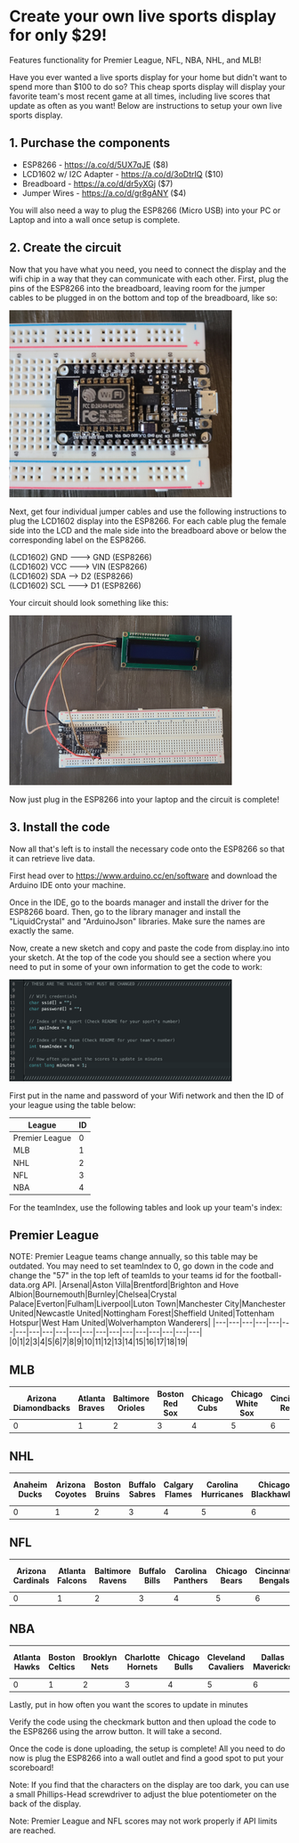 # Create your own live sports display for only $29!

Features functionality for Premier League, NFL, NBA, NHL, and MLB!

Have you ever wanted a live sports display for your home but didn't want to spend more than $100 to do so? This cheap sports display will display your favorite team's most recent game at all times, including live scores that update as often as you want! Below are instructions to setup your own live sports display.

## 1. Purchase the components

  - ESP8266 - https://a.co/d/5UX7qJE ($8)  
  - LCD1602 w/ I2C Adapter - https://a.co/d/3oDtrIQ ($10)  
  - Breadboard - https://a.co/d/dr5yXGj ($7)    
  - Jumper Wires - https://a.co/d/gr8gANY ($4)

You will also need a way to plug the ESP8266 (Micro USB) into your PC or Laptop and into a wall once setup is complete.
## 2. Create the circuit

Now that you have what you need, you need to connect the display and the wifi chip in a way that they can communicate with each other. First, plug the pins of the ESP8266 into the breadboard, leaving room for the jumper cables to be plugged in on the bottom and top of the breadboard, like so:  

<img src="images/image1.jpg" alt="drawing" width="400"/>

Next, get four individual jumper cables and use the following instructions to plug the LCD1602 display into the ESP8266. For each cable plug the female side into the LCD and the male side into the breadboard above or below the corresponding label on the ESP8266.

(LCD1602) GND ---> GND (ESP8266)  
(LCD1602) VCC ---> VIN (ESP8266)    
(LCD1602) SDA --> D2 (ESP8266)    
(LCD1602) SCL ---> D1 (ESP8266)  

Your circuit should look something like this:  

<img src="images/image2.jpg" alt="drawing" width="400"/>

Now just plug in the ESP8266 into your laptop and the circuit is complete!
## 3. Install the code

Now all that's left is to install the necessary code onto the ESP8266 so that it can retrieve live data.  

First head over to https://www.arduino.cc/en/software and download the Arduino IDE onto your machine.  

Once in the IDE, go to the boards manager and install the driver for the ESP8266 board. Then, go to the library manager and install the "LiquidCrystal" and "ArduinoJson" libraries. Make sure the names are exactly the same.  

Now, create a new sketch and copy and paste the code from display.ino into your sketch. At the top of the code you should see a section where you need to put in some of your own information to get the code to work:  

<img src="images/image3.png" alt="drawing" width="400"/>

First put in the name and password of your Wifi network and then the ID of your league using the table below:  

| League      | ID |
| ----------- | ----------- |
| Premier League      | 0       |
| MLB   | 1        |
| NHL   | 2        |
| NFL   | 3        |
| NBA   | 4        |

For the teamIndex, use the following tables and look up your team's index:

##  Premier League
NOTE: Premier League teams change annually, so this table may be outdated. You may need to set teamIndex to 0, go down in the code and change the "57" in the top left of teamIds to your teams id for the football-data.org API.
|Arsenal|Aston Villa|Brentford|Brighton and Hove Albion|Bournemouth|Burnley|Chelsea|Crystal Palace|Everton|Fulham|Liverpool|Luton Town|Manchester City|Manchester United|Newcastle United|Nottingham Forest|Sheffield United|Tottenham Hotspur|West Ham United|Wolverhampton Wanderers|
|---|---|---|---|---|---|---|---|---|---|---|---|---|---|---|---|---|---|---|---|
|0|1|2|3|4|5|6|7|8|9|10|11|12|13|14|15|16|17|18|19|

##  MLB
| Arizona Diamondbacks | Atlanta Braves | Baltimore Orioles | Boston Red Sox | Chicago Cubs | Chicago White Sox | Cincinnati Reds | Cleveland Guardians | Colorado Rockies | Detroit Tigers | Houston Astros | Kansas City Royals | Los Angeles Angels | Los Angeles Dodgers | Miami Marlins | Milwaukee Brewers | Minnesota Twins | New York Mets | New York Yankees | Oakland Athletics | Philadelphia Phillies | Pittsburgh Pirates | San Diego Padres | San Francisco Giants | Seattle Mariners | St. Louis Cardinals | Tampa Bay Rays | Texas Rangers | Toronto Blue Jays | Washington Nationals |
|----------------------|----------------|-------------------|----------------|--------------|------------------|-----------------|---------------------|------------------|----------------|----------------|--------------------|--------------------|---------------------|---------------|-------------------|------------------|----------------|------------------|------------------|-----------------------|---------------------|-------------------|-------------------------|------------------|----------------------|-----------------|---------------|------------------|---------------------|
|0|1|2|3|4|5|6|7|8|9|10|11|12|13|14|15|16|17|18|19|20|21|22|23|24|25|26|27|28|29|

## NHL
|Anaheim Ducks|Arizona Coyotes|Boston Bruins|Buffalo Sabres|Calgary Flames|Carolina Hurricanes|Chicago Blackhawks|Colorado Avalanche|Columbus Blue Jackets|Dallas Stars|Detroit Red Wings|Edmonton Oilers|Florida Panthers|Los Angeles Kings|Minnesota Wild|Montreal Canadiens|Nashville Predators|New Jersey Devils|New York Islanders|New York Rangers|Ottawa Senators|Philadelphia Flyers|Pittsburgh Penguins|San Jose Sharks|Seattle Kraken|St. Louis Blues|Tampa Bay Lightning|Toronto Maple Leafs|Vancouver Canucks|Vegas Golden Knights|Washington Capitals|Winnipeg Jets|
|---|---|---|---|---|---|---|---|---|---|---|---|---|---|---|---|---|---|---|---|---|---|---|---|---|---|---|---|---|---|---|---|
|0|1|2|3|4|5|6|7|8|9|10|11|12|13|14|15|16|17|18|19|20|21|22|23|24|25|26|27|28|29|30|31|

## NFL
|Arizona Cardinals|Atlanta Falcons|Baltimore Ravens|Buffalo Bills|Carolina Panthers|Chicago Bears|Cincinnati Bengals|Cleveland Browns|Dallas Cowboys|Denver Broncos|Detroit Lions|Green Bay Packers|Houston Texans|Indianapolis Colts|Jacksonville Jaguars|Kansas City Chiefs|Las Vegas Raiders|Los Angeles Chargers|Los Angeles Rams|Miami Dolphins|Minnesota Vikings|New England Patriots|New Orleans Saints|New York Giants|New York Jets|Philadelphia Eagles|Pittsburgh Steelers|San Francisco 49ers|Seattle Seahawks|Tampa Bay Buccaneers|Tennessee Titans|Washington Football Team|
|---|---|---|---|---|---|---|---|---|---|---|---|---|---|---|---|---|---|---|---|---|---|---|---|---|---|---|---|---|---|---|---|
|0|1|2|3|4|5|6|7|8|9|10|11|12|13|14|15|16|17|18|19|20|21|22|23|24|25|26|27|28|29|30|31|

## NBA
|Atlanta Hawks|Boston Celtics|Brooklyn Nets|Charlotte Hornets|Chicago Bulls|Cleveland Cavaliers|Dallas Mavericks|Denver Nuggets|Detroit Pistons|Golden State Warriors|Houston Rockets|Indiana Pacers|LA Clippers|Los Angeles Lakers|Memphis Grizzlies|Miami Heat|Milwaukee Bucks|Minnesota Timberwolves|New Orleans Pelicans|New York Knicks|Oklahoma City Thunder|Orlando Magic|Philadelphia 76ers|Phoenix Suns|Portland Trail Blazers|Sacramento Kings|San Antonio Spurs|Toronto Raptors|Utah Jazz|Washington Wizards|
|---|---|---|---|---|---|---|---|---|---|---|---|---|---|---|---|---|---|---|---|---|---|---|---|---|---|---|---|---|---|
|0|1|2|3|4|5|6|7|8|9|10|11|12|13|14|15|16|17|18|19|20|21|22|23|24|25|26|27|28|29|


Lastly, put in how often you want the scores to update in minutes

Verify the code using the checkmark button and then upload the code to the ESP8266 using the arrow button. It will take a second.  

Once the code is done uploading, the setup is complete! All you need to do now is plug the ESP8266 into a wall outlet and find a good spot to put your scoreboard!

Note: If you find that the characters on the display are too dark, you can use a small Phillips-Head screwdriver to adjust the blue potentiometer on the back of the display.  

Note: Premier League and NFL scores may not work properly if API limits are reached.
